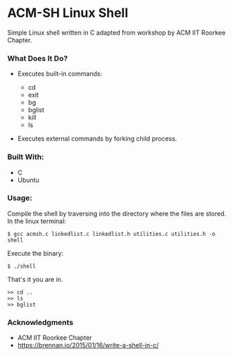 # ACM-SH Linux Shell

Simple Linux shell written in C adapted from workshop by ACM IIT Roorkee Chapter. 

### What Does It Do?

* Executes built-in commands:
    * cd
    * exit
    * bg
    * bglist
    * kill
    * ls

* Executes external commands by forking child process.

### Built With:
* C
* Ubuntu

### Usage:
Compile the shell by traversing into the directory where the files are stored. In the linux terminal: 
```
$ gcc acmsh.c linkedlist.c linkedlist.h utilities.c utilities.h -o shell 
```
Execute the binary:

```
$ ./shell
```
That's it you are in.

```
>> cd ..
>> ls
>> bglist
```

### Acknowledgments
* ACM IIT Roorkee Chapter
* https://brennan.io/2015/01/16/write-a-shell-in-c/